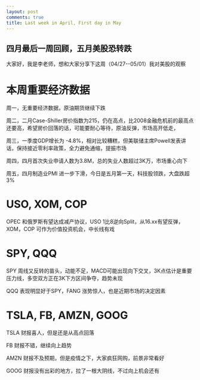 ```yaml
---
layout: post
comments: true
title: Last week in April, First day in May
---
```


## 四月最后一周回顾，五月美股恐转跌

大家好，我是李老师，想和大家分享下这周（04/27--05/01）我对美股的观察

# 本周重要经济数据 

周一，无重要经济数据，原油期货继续下跌 

周二，二月Case-Shiller房价指数为215，仍在高点，比2008金融危机前的最高点还要高，希望房价回落的话，可能要耐心等待，原油反弹，市场高开低走，

周三，一季度GDP增长为 -4.8%，相对比较糟糕，但美联储主席Powell发表讲话，保持接近零利率政策，全力避免通缩，提振市场

周四，四月首次失业申请人数为3.8M，总的失业人数超过3K万，市场重心向下

周五，四月制造业PMI 进一步下滑，今日是五月第一天，科技股领跌，大盘跌超3%


# USO, XOM, COP 

OPEC 和俄罗斯有望达成减产协议，USO 1比8逆向Split，从16.xx有望反弹，XOM，COP 可作为价值投资机会，中长线有戏

# SPY, QQQ 

SPY 周线又反转的苗头，动能不足，MACD可能出现向下交叉，3K点估计是重要压力线，多空双方正在3K下方区间争夺，趋势未现

QQQ 表现明显好于SPY，FANG 涨势惊人，也是近期市场的决定因素

# TSLA, FB, AMZN, GOOG

TSLA 财报喜人，但是还是从高点回落

FB 财报不错，继续向上趋势

AMZN 财报不及预期，但是疫情之下，大家疯狂网购，前景非常看好

GOOG 财报没有出彩的地方，拉了一根大阴线，不过向上机会还有

